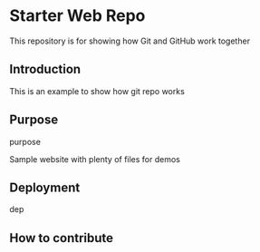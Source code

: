 # Starter Web Repo

This repository is for showing how Git and GitHub work together

## Introduction

This is an example to show how git repo works

## Purpose

purpose

Sample website with plenty of files for demos

## Deployment

dep

## How to contribute